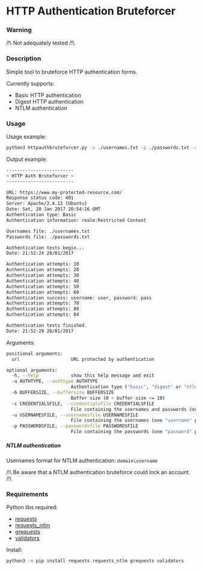 # HTTP Authentication Bruteforcer

### Warning

/!\ Not adequately tested /!\


### Description

Simple tool to bruteforce HTTP authentication forms.

Currently supports:
* Basic HTTP authentication
* Digest HTTP authentication
* NTLM authentication


### Usage

Usage example:
```sh
python3 httpauthbruteforcer.py -u ./usernames.txt -p ./passwords.txt -a basic https://www.my-protected-resource.com/
```

Output example:

```sh
-------------------------
~ HTTP Auth Bruteforcer ~
-------------------------

URL: https://www.my-protected-resource.com/
Response status code: 401
Server: Apache/2.4.12 (Ubuntu)
Date: Sat, 28 Jan 2017 20:54:16 GMT
Authentication type: Basic
Authentication information: realm:Restricted Content

Usernames file: ./usernames.txt
Passwords file: ./passwords.txt

Authentication tests begin...
Date: 21:52:24 28/01/2017

Authentication attempts: 10
Authentication attempts: 20
Authentication attempts: 30
Authentication attempts: 40
Authentication attempts: 50
Authentication attempts: 60
Authentication success: username: user, password: pass
Authentication attempts: 70
Authentication attempts: 80
Authentication attempts: 84

Authentication tests finished.
Date: 21:52:29 28/01/2017
```

Arguments:
```sh
positional arguments:
  url                   URL protected by authentication

optional arguments:
  -h, --help            show this help message and exit
  -a AUTHTYPE, --authtype AUTHTYPE
                        Authentication type ("basic", "digest" or "ntlm")
  -b BUFFERSIZE, --buffersize BUFFERSIZE
                        Buffer size (0 < buffer size <= 10)
  -c CREDENTIALSFILE, --credentialsfile CREDENTIALSFILE
                        File containing the usernames and passwords (one "username:password" per line)
  -u USERNAMESFILE, --usernamesfile USERNAMESFILE
                        File containing the usernames (one "username" per line)
  -p PASSWORDSFILE, --passwordsfile PASSWORDSFILE
                        File containing the passwords (one "password" per line)
```

##### NTLM authentication

Usernames format for NTLM authentication: `domain\username`

/!\ Be aware that a NTLM authentication bruteforce could lock an account. /!\

### Requirements
Python libs required:
* [requests](https://github.com/kennethreitz/requests)
* [requests_ntlm](https://github.com/requests/requests-ntlm)
* [grequests](https://github.com/kennethreitz/grequests)
* [validators](https://github.com/kvesteri/validators)

Install:
```sh
python3 -m pip install requests requests_ntlm grequests validators
```
